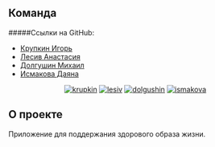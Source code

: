 
## Команда
#####Ссылки на GitHub:
- [Крупкин Игорь](https://github.com/Cuberian)
- [Лесив Анастасия](https://github.com/Augen-Auf)
- [Долгушин Михаил](https://github.com/mihatronych) 
- [Исмакова Даяна](https://github.com/ISMAKOVA)

<p align="center">
<a href="https://vk.com/cuberian"><img src="https://img.shields.io/badge/krupkin-vk-blue" alt="krupkin"></a>
<a href="https://vk.com/id241168145"><img src="https://img.shields.io/badge/lesiv-vk-blue" alt="lesiv"></a>
<a href="https://vk.com/mdliberateanimals"><img src="https://img.shields.io/badge/dolgushin-vk-blue" alt="dolgushin"></a>
<a href="https://vk.com/ismaakova"><img src="https://img.shields.io/badge/ismakova-vk-blue" alt="ismakova"></a>
</p>


## О проекте

Приложение для поддержания здорового образа жизни. 

